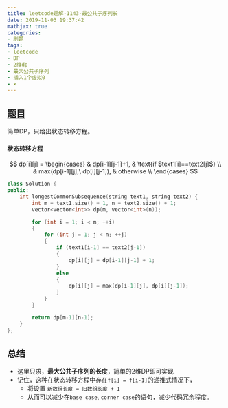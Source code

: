 ```yaml
---
title: leetcode题解-1143-最公共子序列长
date: 2019-11-03 19:37:42
mathjax: true
categories:
- 刷题
tags: 
- leetcode
- DP
- 2维dp
- 最大公共子序列
- 插入1个虚拟0
- ×
---
```


## [题目](https://leetcode-cn.com/problems/longest-common-subsequence/submissions/)

简单DP，只给出状态转移方程。

#### 状态转移方程

$$
dp[i][j] = 
\begin{cases}
&	dp[i-1][j-1]+1, & \text{if $text1[i]==text2[j]$} \\
&   max(dp[i-1][j],\ dp[i][j-1]), & otherwise \\
\end{cases}
$$



```C++
class Solution {
public:
    int longestCommonSubsequence(string text1, string text2) {
        int m = text1.size() + 1, n = text2.size() + 1;
        vector<vector<int>> dp(m, vector<int>(n));

        for (int i = 1; i < m; ++i)
        {
            for (int j = 1; j < n; ++j)
            {
                if (text1[i-1] == text2[j-1])
                {
                    dp[i][j] = dp[i-1][j-1] + 1;
                }
                else
                {
                    dp[i][j] = max(dp[i-1][j], dp[i][j-1]);
                }
            }
        }

        return dp[m-1][n-1];
    }
};
```



## 总结

- 这里只求，**最大公共子序列的长度**，简单的2维DP即可实现
- 记住，这种在状态转移方程中存在`f[i] = f[i-1]`的递推式情况下，
  - 将设置 `新数组长度 = 旧数组长度 + 1`
  - 从而可以减少在`base case`, `corner case`的语句，减少代码冗余程度。